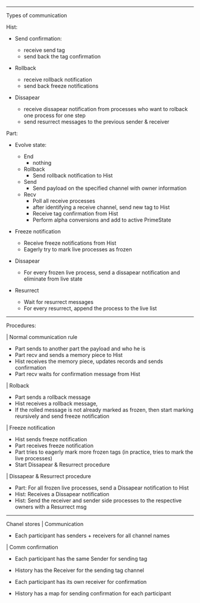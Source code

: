 ---------------------------------------
Types of communication

Hist:
 - Send confirmation:
   - receive send tag
   - send back the tag confirmation

 - Rollback
   - receive rollback notification
   - send back freeze notifications

 - Dissapear
   - receive dissapear notification from processes who want to rolback one process for one step
   - send resurrect messages to the previous sender & receiver

Part:
 - Evolve state:
   - End
     - nothing
   - Rollback
     - Send rollback notification to Hist
   - Send
     - Send payload on the specified channel with owner information
   - Recv
     - Poll all receive processes
     - after identifying a receive channel, send new tag to Hist
     - Receive tag confirmation from Hist
     - Perform alpha conversions and add to active PrimeState

 - Freeze notification
   - Receive freeze notifications from Hist
   - Eagerly try to mark live processes as frozen

 - Dissapear
   - For every frozen live process, send a dissapear notification and eliminate from live state
 
 - Resurrect
   - Wait for resurrect messages
   - For every resurrect, append the process to the live list

--------------------------------
Procedures:

| Normal communication rule
  - Part sends to another part the payload and who he is
  - Part recv and sends a memory piece to Hist
  - Hist receives the memory piece, updates records and sends confirmation
  - Part recv waits for confirmation message from Hist

| Rolback
  - Part sends a rollback message
  - Hist receives a rollback message, 
  - If the rolled message is not already marked as frozen, then start marking reursively and send freeze notification

| Freeze notification
  - Hist sends freeze notification
  - Part receives freeze notification
  - Part tries to eagerly mark more frozen tags (in practice, tries to mark the live processes)
  - Start Dissapear & Resurrect procedure

| Dissapear & Resurrect procedure
  - Part: For all frozen live processes, send a Dissapear notification to Hist
  - Hist: Receives a Dissapear notification
  - Hist: Send the receiver and sender side processes to the respective owners with a Resurrect msg

------------------------------------
Chanel stores
| Communication
  - Each participant has senders + receivers for all channel names

| Comm confirmation
  - Each participant has the same Sender for sending tag
  - History has the Receiver for the sending tag channel

  - Each participant has its own receiver for confirmation
  - History has a map for sending confirmation for each participant